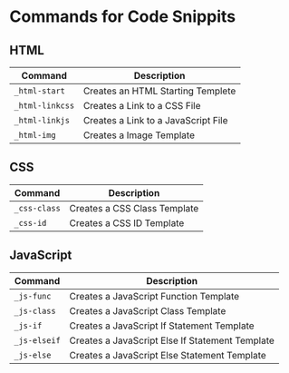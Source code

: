 # Commands for Code Snippits

## HTML
|Command|Description|
|---|---|
|`_html-start`|Creates an HTML Starting Templete|
|`_html-linkcss`|Creates a Link to a CSS File|
|`_html-linkjs`|Creates a Link to a JavaScript File|
|`_html-img`|Creates a Image Template|

## CSS
|Command|Description|
|---|---|
|`_css-class`|Creates a CSS Class Template|
|`_css-id`|Creates a CSS ID Template|

## JavaScript
|Command|Description|
|---|---|
|`_js-func`|Creates a JavaScript Function Template|
|`_js-class`|Creates a JavaScript Class Template|
|`_js-if`|Creates a JavaScript If Statement Template|
|`_js-elseif`|Creates a JavaScript Else If Statement Template|
|`_js-else`|Creates a JavaScript Else Statement Template|